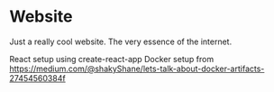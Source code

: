 # Website

Just a really cool website. The very essence of the internet.

React setup using create-react-app
Docker setup from https://medium.com/@shakyShane/lets-talk-about-docker-artifacts-27454560384f
